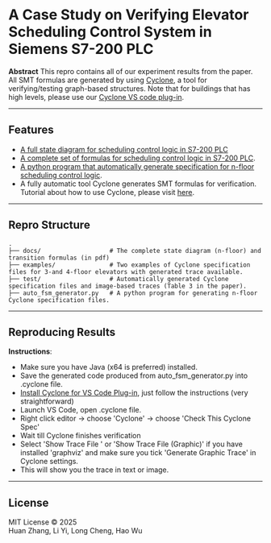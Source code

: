 
# A Case Study on Verifying Elevator Scheduling Control System in Siemens S7-200 PLC

**Abstract**
This repro contains all of our experiment results from the paper. All SMT formulas are generated by using [Cyclone](https://cyclone.cs.nuim.ie/), a tool for verifying/testing graph-based structures. Note that for buildings that has high levels, please use our [Cyclone VS code plug-in](https://github.com/classicwuhao/CycloneVSCodePlugin). 

---

## Features
- [A full state diagram for scheduling control logic in S7-200 PLC](https://github.com/sandy686-234/Elevator_SMT_Verification/blob/main/docs/state_diagram.png)
- [A complete set of formulas for scheduling control logic in S7-200 PLC](https://github.com/sandy686-234/Elevator_SMT_Verification/blob/main/docs/SMT%20Formulas%20for%20State%20Transitions.pdf).
- [A python program that automatically generate specification for n-floor scheduling control logic](https://github.com/sandy686-234/Elevator_SMT_Verification/blob/main/auto_fsm_generator.py). 
- A fully automatic tool Cyclone generates SMT formulas for verification. Tutorial about how to use Cyclone, please visit [here](https://classicwuhao.github.io/cyclone_tutorial/tutorial-content.html).
---

## Repro Structure

```
.
├── docs/                   # The complete state diagram (n-floor) and transition formulas (in pdf)
├── examples/               # Two examples of Cyclone specification files for 3-and 4-floor elevators with generated trace available.
├── test/                   # Automatically generated Cyclone specification files and image-based traces (Table 3 in the paper).
├── auto_fsm_generator.py   # A python program for generating n-floor Cyclone specification files.
```
---


## Reproducing Results
**Instructions**:
- Make sure you have Java (x64 is preferred) installed.
- Save the generated code produced from auto_fsm_generator.py into .cyclone file.
- [Install Cyclone for VS Code Plug-in](https://github.com/classicwuhao/CycloneVSCodePlugin), just follow the instructions (very straightforward)
- Launch VS Code, open .cyclone file.
- Right click editor -> choose 'Cyclone' -> choose 'Check This Cyclone Spec'
- Wait till Cyclone finishes verification
- Select 'Show Trace File ' or 'Show Trace File (Graphic)' if you have installed 'graphviz' and make sure you tick 'Generate Graphic Trace' in Cyclone settings.
- This will show you the trace in text or image.
---

## License

MIT License © 2025  
Huan Zhang, Li Yi, Long Cheng, Hao Wu

